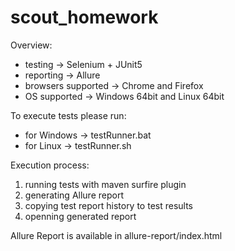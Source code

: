 # scout_homework

Overview:
- testing -> Selenium + JUnit5
- reporting -> Allure
- browsers supported -> Chrome and Firefox
- OS supported -> Windows 64bit and Linux 64bit

To execute tests please run:
- for Windows -> testRunner.bat
- for Linux -> testRunner.sh

Execution process:
1) running tests with maven surfire plugin
2) generating Allure report
3) copying test report history to test results
4) openning generated report

Allure Report is available in allure-report/index.html
